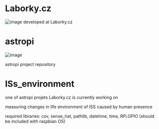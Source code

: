 # Laborky.cz
![image](https://user-images.githubusercontent.com/98588523/152417709-2008e586-28c6-4f2a-9e84-af8307ac01b9.png)
developed at Laborky.cz

# astropi
![image](https://user-images.githubusercontent.com/98588523/152418300-32eaec8f-1994-4808-82d1-7144593f4b88.png)

astropi project repository

# ISs_environment
one of astropi projets Laborky.cz is currently working on

measuring changes in life environment of ISS caused by human presence

required libraries: csv, sense_hat, pathlib, datetime, time, RPi.GPIO
(should be included with raspbian OS)
